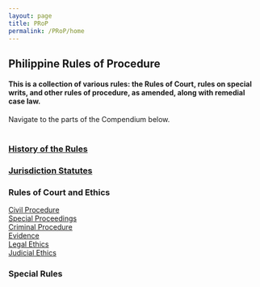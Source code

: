 ```yaml
---
layout: page
title: PRoP
permalink: /PRoP/home
---
```

## Philippine Rules of Procedure
#### This is a collection of various rules: the Rules of Court, rules on special writs, and other rules of procedure, as amended, along with remedial case law.

Navigate to the parts of the Compendium below.
<br><br>

### <a href="./hst">History of the Rules</a><br>
### <a href="./jrd">Jurisdiction Statutes</a><br>

### Rules of Court and Ethics
<a href="./cvp">Civil Procedure</a><br>
<a href="./spp">Special Proceedings</a><br>
<a href="./crp">Criminal Procedure</a><br>
<a href="./evd">Evidence</a><br>
<a href="./lge">Legal Ethics</a><br>
<a href="./jde">Judicial Ethics</a><br>

### Special Rules


<summary></summary>


<br><br><br>

